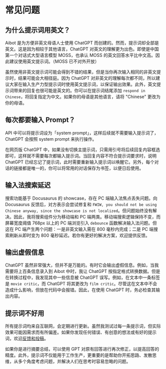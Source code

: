 # 常见问题

## 为什么提示词用英文？

Aibot 是为方便非英文母语人士使用 ChatGPT 而创建的。然而，提示词却全部是英文。这是因为相较于其他语言，ChatGPT 对英文的理解更为出色。即使是中国第一个对话式大型语言模型 MOSS，也承认 MOSS 的英文回答水平比中文高。因此建议使用英文提示词。（MOSS 已不对外开放）

虽然使用非英文提示词可能会得到不错的结果，但是当你再次输入相同的非英文提示时，结果可能会大相径庭。因为 ChatGPT 对非英文的理解每次都不同，所以建议大家在输入生产力型提示词时使用英文提示词，以保证输出效果。此外，英文提示词带来的回复也很可能是英文的。你可以在提示词结尾添加 `respond in Chinese`，将回复指定为中文。如果你的母语是其他语言，请将 "Chinese" 更改为你的母语。

## 每次都要输入 Prompt？

API 中可以将提示词设为「system prompt」，这样后续就不需要输入提示词了，ChatGPT 会按照 system prompt 来执行操作。

在网页版 ChatGPT 中，如果没有切换主提示词，只需用引号将后续回复内容框选即可，这样就不需要每次都输入提示词。当回复内容不符合提示词要求时，说明 ChatGPT 已经忘记了提示词，此时需要重新输入提示词以唤醒它。另外，每个对话的链接都是唯一的，你可以将常用的对话保存为书签，以便日后使用。

## 输入法搜索延迟

搜索功能基于 Docusaurus 的 showcase，存在 PC 端输入法焦点丢失问题。向 Docusaurus 反馈后，对方表示会尝试修复和 `FWIW, you should not be using Chinese anyway, since the showcase is not localized`。但问题始终没有解决。因此，我将搜索组件分为移动端和 PC 端两类。移动端搜索逻辑保持不变，而屏幕宽度阈值 768px 以上的 PC 端浏览引入 `debounce` 函数解决输入法问题。但这在 PC 端产生两个问题：一是非英文输入需在 800 毫秒内完成；二是 PC 端搜索刷新从即时变为 800 毫秒延迟。若你有更好的解决方案，欢迎提供反馈。

## 输出虚假信息

ChatGPT 虽然非常强大，但并不是万能的。有时它会输出虚假信息。例如，当我需要将上百条信息录入到 Aibot 中时，我让 ChatGPT 按指定格式转换数据。但是在转换过程中，我发现其中一些信息被 ChatGPT 误写。例如，在文本中一条标签是 `movie critic`，而 ChatGPT 将其更改为 `film critic`。尽管这在文本中不会造成什么影响，但放在代码中会报错。因此，在使用 ChatGPT 时，务必检查其输出内容。

## 提示词不好用

所有提示词均来自互联网，会定期进行更新。虽然我测试过每一条提示词，但实际效果可能因需求而有所偏差。如果你发现任何错误、有创意的想法或有好的提示词，欢迎[反馈和投稿](https://github.com/rockbenben/ChatGPT-Shortcut/discussions/11)。

如果你是进行摘要总结，可以使用 GPT 对原有回答进行再次修正，以提高回答的精度。此外，提示词不仅能用于工作生产，更重要的是帮助你开拓思路、发散思维，从多个角度考虑问题，并解决人们在思考时容易忽略的问题。
